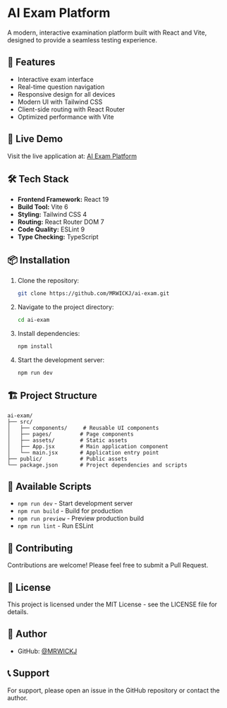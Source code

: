# AI Exam Platform

A modern, interactive examination platform built with React and Vite, designed to provide a seamless testing experience.

## 🌟 Features

- Interactive exam interface
- Real-time question navigation
- Responsive design for all devices
- Modern UI with Tailwind CSS
- Client-side routing with React Router
- Optimized performance with Vite

## 🚀 Live Demo

Visit the live application at: [AI Exam Platform](https://ai-exam-git-main-mrwickjs-projects.vercel.app/)

## 🛠️ Tech Stack

- **Frontend Framework:** React 19
- **Build Tool:** Vite 6
- **Styling:** Tailwind CSS 4
- **Routing:** React Router DOM 7
- **Code Quality:** ESLint 9
- **Type Checking:** TypeScript

## 📦 Installation

1. Clone the repository:
   ```bash
   git clone https://github.com/MRWICKJ/ai-exam.git
   ```

2. Navigate to the project directory:
   ```bash
   cd ai-exam
   ```

3. Install dependencies:
   ```bash
   npm install
   ```

4. Start the development server:
   ```bash
   npm run dev
   ```

## 🏗️ Project Structure

```
ai-exam/
├── src/
│   ├── components/     # Reusable UI components
│   ├── pages/         # Page components
│   ├── assets/        # Static assets
│   ├── App.jsx        # Main application component
│   └── main.jsx       # Application entry point
├── public/            # Public assets
└── package.json       # Project dependencies and scripts
```

## 🚀 Available Scripts

- `npm run dev` - Start development server
- `npm run build` - Build for production
- `npm run preview` - Preview production build
- `npm run lint` - Run ESLint

## 🤝 Contributing

Contributions are welcome! Please feel free to submit a Pull Request.

## 📝 License

This project is licensed under the MIT License - see the LICENSE file for details.

## 👥 Author

- GitHub: [@MRWICKJ](https://github.com/MRWICKJ)

## 📞 Support

For support, please open an issue in the GitHub repository or contact the author.

